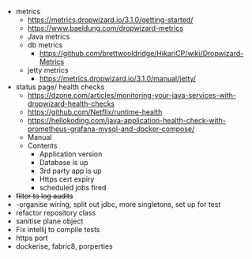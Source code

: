 - metrics 
    - https://metrics.dropwizard.io/3.1.0/getting-started/
    - https://www.baeldung.com/dropwizard-metrics
    - Java metrics
    - db metrics
        - https://github.com/brettwooldridge/HikariCP/wiki/Dropwizard-Metrics
    - jetty metrics
        - https://metrics.dropwizard.io/3.1.0/manual/jetty/
- status page/ health checks
    - https://dzone.com/articles/monitoring-your-java-services-with-dropwizard-health-checks
    - https://github.com/Netflix/runtime-health
    - https://hellokoding.com/java-application-health-check-with-prometheus-grafana-mysql-and-docker-compose/
    - Manual
    - Contents
        - Application version
        - Database is up
        - 3rd party app is up
        - Https cert expiry
        - scheduled jobs fired
- ~~filter to log audits~~
- -organise wiring, split out jdbc, more singletons, set up for test
- refactor repository class
- sanitise plane object
- Fix intellij to compile tests
- https port
- dockerise, fabric8, porperties
